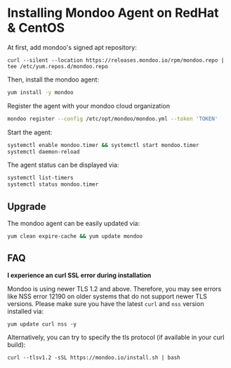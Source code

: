 # Installing Mondoo Agent on RedHat & CentOS

At first, add mondoo's signed apt repository:

```
curl --silent --location https://releases.mondoo.io/rpm/mondoo.repo | tee /etc/yum.repos.d/mondoo.repo
```

Then, install the mondoo agent:

```bash
yum install -y mondoo
```

Register the agent with your mondoo cloud organization

```bash
mondoo register --config /etc/opt/mondoo/mondoo.yml --token 'TOKEN'
```

Start the agent:

```bash
systemctl enable mondoo.timer && systemctl start mondoo.timer
systemctl daemon-reload
```

The agent status can be displayed via:

```bash
systemctl list-timers
systemctl status mondoo.timer
```


## Upgrade

The mondoo agent can be easily updated via:

```bash
yum clean expire-cache && yum update mondoo
```


## FAQ

**I experience an curl SSL error during installation**

Mondoo is using newer TLS 1.2 and above. Therefore, you may see errors like NSS error 12190 on older systems that do not support newer TLS versions. Please make sure you have the latest `curl` and `nss` version installed via:

```
yum update curl nss -y
```

Alternatively, you can try to specify the tls protocol (if available in your curl build):

```
curl --tlsv1.2 -sSL https://mondoo.io/install.sh | bash
```